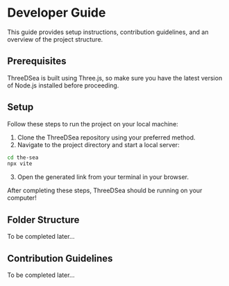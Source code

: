# Developer Guide
This guide provides setup instructions, contribution guidelines, and an overview of the project structure.

## Prerequisites
ThreeDSea is built using Three.js, so make sure you have the latest version of Node.js installed before proceeding.

## Setup
Follow these steps to run the project on your local machine:
1. Clone the ThreeDSea repository using your preferred method.
2. Navigate to the project directory and start a local server:
```bash
cd the-sea
npx vite
```
3. Open the generated link from your terminal in your browser.

After completing these steps, ThreeDSea should be running on your computer!

## Folder Structure
To be completed later...

## Contribution Guidelines
To be completed later...